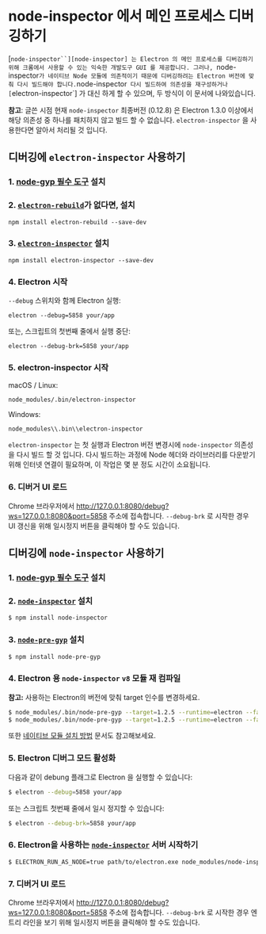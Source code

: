 # node-inspector 에서 메인 프로세스 디버깅하기

[`node-inspector``][node-inspector] 는 Electron 의 메인 프로세스를 디버깅하기
위해 크롬에서 사용할 수 있는 익숙한 개발도구 GUI 를 제공합니다. 그러나,
`node-inspector` 가 네이티브 Node 모듈에 의존적이기 때문에 디버깅하려는
Electron 버전에 맞춰 다시 빌드해야 합니다. `node-inspector` 다시 빌드하여
의존성을 재구성하거나 [`electron-inspector`] 가 대신 하게 할 수 있으며, 두
방식이 이 문서에 나와있습니다.

**참고**: 글쓴 시점 현재 `node-inspector` 최종버전 (0.12.8) 은 Electron 1.3.0
이상에서 해당 의존성 중 하나를 패치하지 않고 빌드 할 수 없습니다.
`electron-inspector` 을 사용한다면 알아서 처리될 것 입니다.


## 디버깅에 `electron-inspector` 사용하기

### 1. [node-gyp 필수 도구][node-gyp-required-tools] 설치

### 2. [`electron-rebuild`][electron-rebuild]가 없다면, 설치

```shell
npm install electron-rebuild --save-dev
```

### 3. [`electron-inspector`][electron-inspector] 설치

```shell
npm install electron-inspector --save-dev
```

### 4. Electron 시작

`--debug` 스위치와 함께 Electron 실행:

```shell
electron --debug=5858 your/app
```

또는, 스크립트의 첫번째 줄에서 실행 중단:

```shell
electron --debug-brk=5858 your/app
```

### 5. electron-inspector 시작

macOS / Linux:

```shell
node_modules/.bin/electron-inspector
```

Windows:

```shell
node_modules\\.bin\\electron-inspector
```

`electron-inspector` 는 첫 실행과 Electron 버전 변경시에 `node-inspector`
의존성을 다시 빌드 할 것 입니다. 다시 빌드하는 과정에 Node 헤더와 라이브러리를
다운받기 위해 인터넷 연결이 필요하며, 이 작업은 몇 분 정도 시간이 소요됩니다.

### 6. 디버거 UI 로드

Chrome 브라우저에서 http://127.0.0.1:8080/debug?ws=127.0.0.1:8080&port=5858
주소에 접속합니다. `--debug-brk` 로 시작한 경우 UI 갱신을 위해 일시정지 버튼을
클릭해야 할 수도 있습니다.


## 디버깅에 `node-inspector` 사용하기

### 1. [node-gyp 필수 도구][node-gyp-required-tools] 설치

### 2. [`node-inspector`][node-inspector] 설치

```bash
$ npm install node-inspector
```

### 3. [`node-pre-gyp`][node-pre-gyp] 설치

```bash
$ npm install node-pre-gyp
```

### 4. Electron 용 `node-inspector` `v8` 모듈 재 컴파일

**참고:** 사용하는 Electron의 버전에 맞춰 target 인수를 변경하세요.

```bash
$ node_modules/.bin/node-pre-gyp --target=1.2.5 --runtime=electron --fallback-to-build --directory node_modules/v8-debug/ --dist-url=https://atom.io/download/electron reinstall
$ node_modules/.bin/node-pre-gyp --target=1.2.5 --runtime=electron --fallback-to-build --directory node_modules/v8-profiler/ --dist-url=https://atom.io/download/electron reinstall
```

또한 [네이티브 모듈 설치 방법][how-to-install-native-modules] 문서도 참고해보세요.

### 5. Electron 디버그 모드 활성화

다음과 같이 debung 플래그로 Electron 을 실행할 수 있습니다:

```bash
$ electron --debug=5858 your/app
```

또는 스크립트 첫번째 줄에서 일시 정지할 수 있습니다:

```bash
$ electron --debug-brk=5858 your/app
```

### 6. Electron을 사용하는 [`node-inspector`][node-inspector] 서버 시작하기

```bash
$ ELECTRON_RUN_AS_NODE=true path/to/electron.exe node_modules/node-inspector/bin/inspector.js
```

### 7. 디버거 UI 로드

Chrome 브라우저에서 http://127.0.0.1:8080/debug?ws=127.0.0.1:8080&port=5858
주소에 접속합니다. `--debug-brk` 로 시작한 경우 엔트리 라인을 보기 위해
일시정지 버튼을 클릭해야 할 수도 있습니다.

[electron-inspector]: https://github.com/enlight/electron-inspector
[electron-rebuild]: https://github.com/electron/electron-rebuild
[node-inspector]: https://github.com/node-inspector/node-inspector
[node-pre-gyp]: https://github.com/mapbox/node-pre-gyp
[node-gyp-required-tools]: https://github.com/nodejs/node-gyp#installation
[how-to-install-native-modules]: using-native-node-modules.md#how-to-install-native-modules
